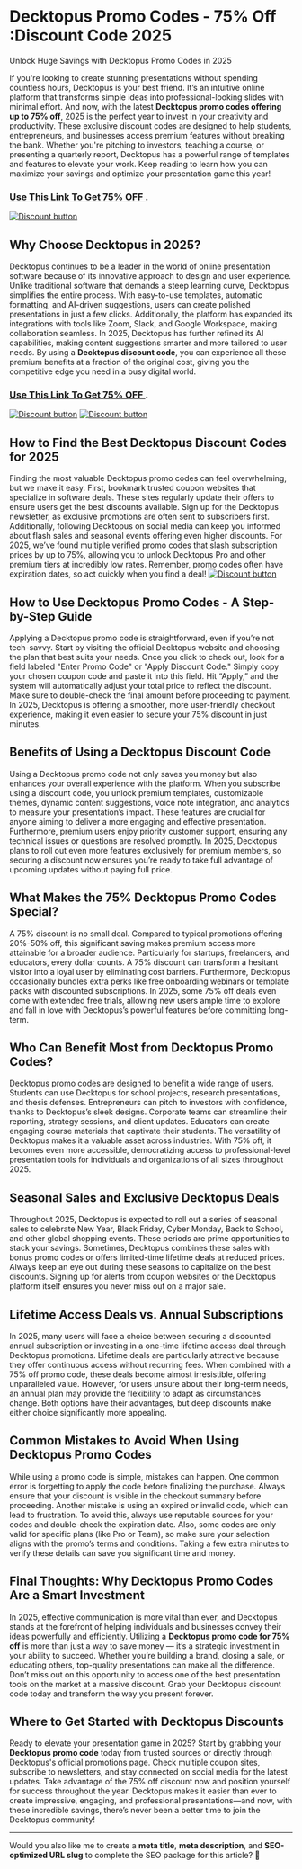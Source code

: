 # Decktopus Promo Codes - 75% Off :Discount Code 2025
Unlock Huge Savings with Decktopus Promo Codes in 2025  

If you're looking to create stunning presentations without spending countless hours, Decktopus is your best friend. It’s an intuitive online platform that transforms simple ideas into professional-looking slides with minimal effort. And now, with the latest **Decktopus promo codes offering up to 75% off**, 2025 is the perfect year to invest in your creativity and productivity. These exclusive discount codes are designed to help students, entrepreneurs, and businesses access premium features without breaking the bank. Whether you're pitching to investors, teaching a course, or presenting a quarterly report, Decktopus has a powerful range of templates and features to elevate your work. Keep reading to learn how you can maximize your savings and optimize your presentation game this year!


### [Use This Link To Get 75% OFF ](https://www.decktopus.com/?via=Ak).



[![Discount button](https://github.com/user-attachments/assets/e5cb2122-5258-4331-bbff-048ba1ae5555)](https://www.decktopus.com/?via=Ak)

## Why Choose Decktopus in 2025?  

Decktopus continues to be a leader in the world of online presentation software because of its innovative approach to design and user experience. Unlike traditional software that demands a steep learning curve, Decktopus simplifies the entire process. With easy-to-use templates, automatic formatting, and AI-driven suggestions, users can create polished presentations in just a few clicks. Additionally, the platform has expanded its integrations with tools like Zoom, Slack, and Google Workspace, making collaboration seamless. In 2025, Decktopus has further refined its AI capabilities, making content suggestions smarter and more tailored to user needs. By using a **Decktopus discount code**, you can experience all these premium benefits at a fraction of the original cost, giving you the competitive edge you need in a busy digital world.
### [Use This Link To Get 75% OFF ](https://www.decktopus.com/?via=Ak).



[![Discount button](https://github.com/user-attachments/assets/88a47948-23c7-455e-97e3-9fa24991e2f2)](https://www.decktopus.com/?via=Ak)
[![Discount button](https://github.com/user-attachments/assets/494049b1-fd38-4bf0-af54-aa0d1bbd001d)](https://www.decktopus.com/?via=Ak)


## How to Find the Best Decktopus Discount Codes for 2025  

Finding the most valuable Decktopus promo codes can feel overwhelming, but we make it easy. First, bookmark trusted coupon websites that specialize in software deals. These sites regularly update their offers to ensure users get the best discounts available. Sign up for the Decktopus newsletter, as exclusive promotions are often sent to subscribers first. Additionally, following Decktopus on social media can keep you informed about flash sales and seasonal events offering even higher discounts. For 2025, we’ve found multiple verified promo codes that slash subscription prices by up to 75%, allowing you to unlock Decktopus Pro and other premium tiers at incredibly low rates. Remember, promo codes often have expiration dates, so act quickly when you find a deal!
[![Discount button](https://github.com/user-attachments/assets/c7c34fa8-bb42-4884-aad1-5f44e9bf8e89)](https://www.decktopus.com/?via=Ak)

## How to Use Decktopus Promo Codes - A Step-by-Step Guide  

Applying a Decktopus promo code is straightforward, even if you’re not tech-savvy. Start by visiting the official Decktopus website and choosing the plan that best suits your needs. Once you click to check out, look for a field labeled "Enter Promo Code" or "Apply Discount Code." Simply copy your chosen coupon code and paste it into this field. Hit “Apply,” and the system will automatically adjust your total price to reflect the discount. Make sure to double-check the final amount before proceeding to payment. In 2025, Decktopus is offering a smoother, more user-friendly checkout experience, making it even easier to secure your 75% discount in just minutes.

## Benefits of Using a Decktopus Discount Code  

Using a Decktopus promo code not only saves you money but also enhances your overall experience with the platform. When you subscribe using a discount code, you unlock premium templates, customizable themes, dynamic content suggestions, voice note integration, and analytics to measure your presentation’s impact. These features are crucial for anyone aiming to deliver a more engaging and effective presentation. Furthermore, premium users enjoy priority customer support, ensuring any technical issues or questions are resolved promptly. In 2025, Decktopus plans to roll out even more features exclusively for premium members, so securing a discount now ensures you’re ready to take full advantage of upcoming updates without paying full price.

## What Makes the 75% Decktopus Promo Codes Special?  

A 75% discount is no small deal. Compared to typical promotions offering 20%-50% off, this significant saving makes premium access more attainable for a broader audience. Particularly for startups, freelancers, and educators, every dollar counts. A 75% discount can transform a hesitant visitor into a loyal user by eliminating cost barriers. Furthermore, Decktopus occasionally bundles extra perks like free onboarding webinars or template packs with discounted subscriptions. In 2025, some 75% off deals even come with extended free trials, allowing new users ample time to explore and fall in love with Decktopus’s powerful features before committing long-term.

## Who Can Benefit Most from Decktopus Promo Codes?  

Decktopus promo codes are designed to benefit a wide range of users. Students can use Decktopus for school projects, research presentations, and thesis defenses. Entrepreneurs can pitch to investors with confidence, thanks to Decktopus’s sleek designs. Corporate teams can streamline their reporting, strategy sessions, and client updates. Educators can create engaging course materials that captivate their students. The versatility of Decktopus makes it a valuable asset across industries. With 75% off, it becomes even more accessible, democratizing access to professional-level presentation tools for individuals and organizations of all sizes throughout 2025.

## Seasonal Sales and Exclusive Decktopus Deals  

Throughout 2025, Decktopus is expected to roll out a series of seasonal sales to celebrate New Year, Black Friday, Cyber Monday, Back to School, and other global shopping events. These periods are prime opportunities to stack your savings. Sometimes, Decktopus combines these sales with bonus promo codes or offers limited-time lifetime deals at reduced prices. Always keep an eye out during these seasons to capitalize on the best discounts. Signing up for alerts from coupon websites or the Decktopus platform itself ensures you never miss out on a major sale.

## Lifetime Access Deals vs. Annual Subscriptions  

In 2025, many users will face a choice between securing a discounted annual subscription or investing in a one-time lifetime access deal through Decktopus promotions. Lifetime deals are particularly attractive because they offer continuous access without recurring fees. When combined with a 75% off promo code, these deals become almost irresistible, offering unparalleled value. However, for users unsure about their long-term needs, an annual plan may provide the flexibility to adapt as circumstances change. Both options have their advantages, but deep discounts make either choice significantly more appealing.

## Common Mistakes to Avoid When Using Decktopus Promo Codes  

While using a promo code is simple, mistakes can happen. One common error is forgetting to apply the code before finalizing the purchase. Always ensure that your discount is visible in the checkout summary before proceeding. Another mistake is using an expired or invalid code, which can lead to frustration. To avoid this, always use reputable sources for your codes and double-check the expiration date. Also, some codes are only valid for specific plans (like Pro or Team), so make sure your selection aligns with the promo’s terms and conditions. Taking a few extra minutes to verify these details can save you significant time and money.

## Final Thoughts: Why Decktopus Promo Codes Are a Smart Investment  

In 2025, effective communication is more vital than ever, and Decktopus stands at the forefront of helping individuals and businesses convey their ideas powerfully and efficiently. Utilizing a **Decktopus promo code for 75% off** is more than just a way to save money — it’s a strategic investment in your ability to succeed. Whether you’re building a brand, closing a sale, or educating others, top-quality presentations can make all the difference. Don’t miss out on this opportunity to access one of the best presentation tools on the market at a massive discount. Grab your Decktopus discount code today and transform the way you present forever.

## Where to Get Started with Decktopus Discounts  

Ready to elevate your presentation game in 2025? Start by grabbing your **Decktopus promo code** today from trusted sources or directly through Decktopus's official promotions page. Check multiple coupon sites, subscribe to newsletters, and stay connected on social media for the latest updates. Take advantage of the 75% off discount now and position yourself for success throughout the year. Decktopus makes it easier than ever to create impressive, engaging, and professional presentations—and now, with these incredible savings, there’s never been a better time to join the Decktopus community!

---

Would you also like me to create a **meta title**, **meta description**, and **SEO-optimized URL slug** to complete the SEO package for this article? 🚀
